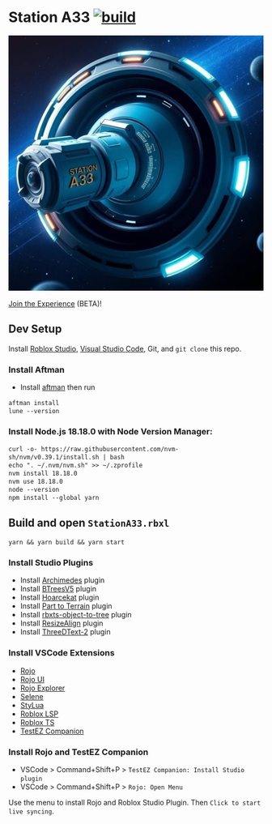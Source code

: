 # Station A33 [![build](https://github.com/AngleOpera/StationA33/actions/workflows/build.yml/badge.svg)](https://github.com/AngleOpera/StationA33/actions/workflows/build.yml)

[![thumbnail](./assets/marketing/game_icon.jpg)](https://ro.blox.com/Ebh5?af_dp=roblox%3A%2F%2FplaceId%3D129543241385348%26launchData%3Dutm1%25253A0%25252C0%25252Cweb-link%25252Chome-hero-play-button%25252C%25253B&af_web_dp=https%3A%2F%2Fwww.roblox.com%2Fgames%2Fstart%3FplaceId%3D129543241385348%26launchData%3Dutm1%25253A0%25252C0%25252Cweb-link%25252Chome-hero-play-button%25252C%25253B)

[Join the Experience](https://ro.blox.com/Ebh5?af_dp=roblox%3A%2F%2FplaceId%3D129543241385348%26launchData%3Dutm1%25253A0%25252C0%25252Cweb-link%25252Chome-hero-play-button%25252C%25253B&af_web_dp=https%3A%2F%2Fwww.roblox.com%2Fgames%2Fstart%3FplaceId%3D129543241385348%26launchData%3Dutm1%25253A0%25252C0%25252Cweb-link%25252Chome-hero-play-button%25252C%25253B) (BETA)!

## Dev Setup

Install [Roblox Studio](https://www.roblox.com/create), [Visual Studio Code](https://code.visualstudio.com/download), Git, and `git clone` this repo.

### Install Aftman

- Install [aftman](https://github.com/LPGhatguy/aftman/releases) then run
 
```console
aftman install
lune --version
```

### Install Node.js 18.18.0 with Node Version Manager:

```console
curl -o- https://raw.githubusercontent.com/nvm-sh/nvm/v0.39.1/install.sh | bash
echo ". ~/.nvm/nvm.sh" >> ~/.zprofile
nvm install 18.18.0
nvm use 18.18.0
node --version
npm install --global yarn
```

## Build and open `StationA33.rbxl`

```console
yarn && yarn build && yarn start
```

### Install Studio Plugins

- Install [Archimedes](https://create.roblox.com/store/asset/144938633/Archimedes-v319) plugin
- Install [BTreesV5](https://create.roblox.com/store/asset/4702098000/BTreesV5) plugin
- Install [Hoarcekat](https://create.roblox.com/marketplace/asset/4621580428/Hoarcekat) plugin
- Install [Part to Terrain](https://create.roblox.com/store/asset/261634767/Part-to-Terrain) plugin
- Install [rbxts-object-to-tree](https://www.roblox.com/library/3379119778/rbxts-object-to-tree) plugin
- Install [ResizeAlign](https://create.roblox.com/store/asset/165534573/Stravant-ResizeAlign) plugin
- Install [ThreeDText-2](https://create.roblox.com/store/asset/2273628561/ThreeDText-2) plugin

### Install VSCode Extensions

- [Rojo](https://marketplace.visualstudio.com/items?itemName=evaera.vscode-rojo)
- [Rojo UI](https://marketplace.visualstudio.com/items?itemName=muoshuu.rojo-ui)
- [Rojo Explorer](https://marketplace.visualstudio.com/items?itemName=Meqolo.rojo-explorer)
- [Selene](https://marketplace.visualstudio.com/items?itemName=Kampfkarren.selene-vscode)
- [StyLua](https://marketplace.visualstudio.com/items?itemName=JohnnyMorganz.stylua)
- [Roblox LSP](https://marketplace.visualstudio.com/items?itemName=Nightrains.robloxlsp)
- [Roblox TS](https://marketplace.visualstudio.com/items?itemName=Roblox-TS.vscode-roblox-ts)
- [TestEZ Companion](https://marketplace.visualstudio.com/items?itemName=tacheometrist.testez-companion)

### Install Rojo and TestEZ Companion

- VSCode > Command+Shift+P > `TestEZ Companion: Install Studio plugin`
- VSCode > Command+Shift+P > `Rojo: Open Menu`

Use the menu to install Rojo and Roblox Studio Plugin. Then `Click to start live syncing`.


